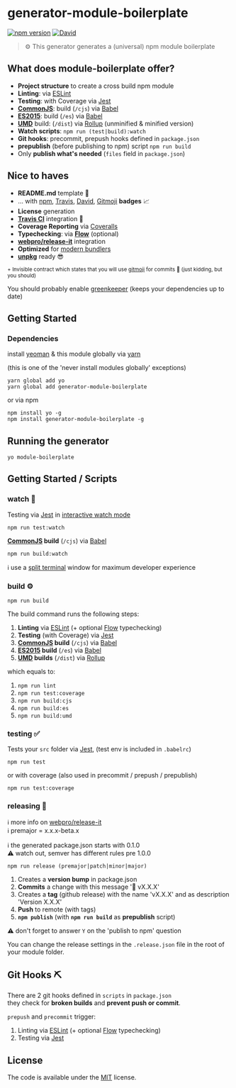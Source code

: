 # generator-module-boilerplate

[![npm version](https://badge.fury.io/js/generator-module-boilerplate.svg)](https://badge.fury.io/js/generator-module-boilerplate)
[![David](https://img.shields.io/david/duivvv/generator-module-boilerplate.svg?style=flat-square)](https://david-dm.org/duivvv/generator-module-boilerplate)

> ⚙️ This generator generates a (universal) npm module boilerplate

## What does module-boilerplate offer?

- **Project structure** to create a cross build npm module
- **Linting**: via [ESLint](http://eslint.org/)
- **Testing**: with Coverage via [Jest](https://facebook.github.io/jest/)
- **[CommonJS](http://webpack.github.io/docs/commonjs.html)**: build (`/cjs`)  via [Babel](https://babeljs.io/)
- **[ES2015](http://www.2ality.com/2014/09/es6-modules-final.html)**: build (`/es`) via [Babel](https://babeljs.io/)
- **[UMD](https://github.com/umdjs/umd)** build: (`/dist`) via [Rollup](http://rollupjs.org/) (unminified & minified version)
- **Watch scripts**: `npm run (test|build):watch`
- **Git hooks**: precommit, prepush hooks defined in `package.json`
- **prepublish** (before publishing to npm) script `npm run build`
- Only **publish what's needed** (`files` field in `package.json`)

## Nice to haves

- **README.md** template :memo:
- ... with [npm](https://www.npmjs.com/), [Travis](https://travis-ci.org/), [David](https://david-dm.org/), [Gitmoji](https://gitmoji.carloscuesta.me/) **badges** :chart_with_upwards_trend:
- **License** generation
- **[Travis CI](https://travis-ci.org/)** integration :construction_worker:
- **Coverage Reporting** via [Coveralls](https://coveralls.io/)
- **Typechecking**: via **[Flow](https://flowtype.org/)** (optional)
- **[webpro/release-it](https://github.com/webpro/release-it)** integration
- **Optimized** for [modern bundlers](https://github.com/rollup/rollup/wiki/jsnext:main)
- **[unpkg](https://unpkg.com/)** ready 😎


<small>+ Invisible contract which states that you will use [gitmoji](https://gitmoji.carloscuesta.me/) for commits 🤘 (just kidding, but you should)</small>

You should probably enable [greenkeeper](https://greenkeeper.io/) (keeps your dependencies up to date)

## Getting Started

### Dependencies

install [yeoman](http://yeoman.io) & this module globally via [yarn](https://github.com/yarnpkg/yarn)

(this is one of the 'never install modules globally' exceptions)

```console
yarn global add yo
yarn global add generator-module-boilerplate
```

or via npm

```console
npm install yo -g
npm install generator-module-boilerplate -g
```

## Running the generator


```console
yo module-boilerplate
```

## Getting Started / Scripts

### watch 👀

Testing via [Jest](https://facebook.github.io/jest/) in [interactive watch mode](https://egghead.io/lessons/javascript-use-jest-s-interactive-watch-mode)

```console
npm run test:watch
```

**[CommonJS](http://webpack.github.io/docs/commonjs.html) build** (`/cjs`) via [Babel](https://babeljs.io/)

```console
npm run build:watch

```

ℹ️ use a [split terminal](https://hyper.is/) window for maximum developer experience

### build ⚙️

```console
npm run build
```
The build command runs the following steps:

1. **Linting** via [ESLint](http://eslint.org/) (+ optional [Flow](https://flowtype.org/) typechecking)
3. **Testing** (with Coverage) via [Jest](https://facebook.github.io/jest/)
4. **[CommonJS](http://webpack.github.io/docs/commonjs.html) build** (`/cjs`)  via [Babel](https://babeljs.io/)
5. **[ES2015](http://www.2ality.com/2014/09/es6-modules-final.html) build** (`/es`) via [Babel](https://babeljs.io/)
6. **[UMD](https://github.com/umdjs/umd) builds** (`/dist`) via [Rollup](http://rollupjs.org/)

which equals to:

1. `npm run lint`
3. `npm run test:coverage`
2. `npm run build:cjs`
4. `npm run build:es`
5. `npm run build:umd`


### testing :white_check_mark:

Tests your `src` folder via [Jest](https://facebook.github.io/jest/), (test env is included in `.babelrc`)

```console
npm run test
```

or with coverage (also used in precommit / prepush / prepublish)

```console
npm run test:coverage
```

### releasing 🔖


ℹ️ more info on [webpro/release-it](https://github.com/webpro/release-it)
<br/> ℹ️ premajor = x.x.x-beta.x

ℹ️ the generated package.json starts with 0.1.0
<br/>⚠️ watch out, semver has different rules pre 1.0.0

```console
npm run release (premajor|patch|minor|major)
```

1. Creates a **version bump** in package.json
2. **Commits** a change with this message '🔖 vX.X.X'
3. Creates a **tag** (github release) with the name 'vX.X.X' and as description 'Version X.X.X'
4. **Push** to remote (with tags)
5. **`npm publish`** (with **`npm run build`** as **prepublish** script)

⚠️ don't forget to answer `Y` on the 'publish to npm' question

You can change the release settings in the `.release.json` file in the root of your module folder.

## Git Hooks ⛏

There are 2 git hooks defined in `scripts` in `package.json`
<br/>they check for **broken builds** and **prevent push or commit**.

`prepush` and `precommit` trigger:

1. Linting via [ESLint](http://eslint.org/) (+ optional [Flow](https://flowtype.org/) typechecking)
2. Testing via [Jest](https://facebook.github.io/jest/)


## License

The code is available under the [MIT](LICENSE) license.
